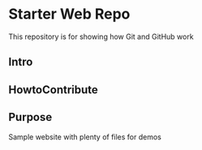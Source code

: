# Starter Web Repo

This repository is for showing how Git and GitHub work
## Intro
## HowtoContribute
## Purpose

Sample website with plenty of files for demos
